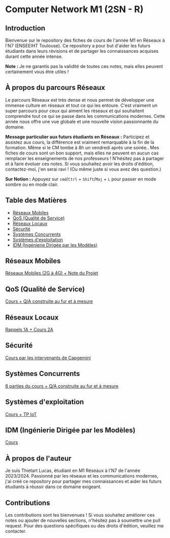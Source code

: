 # Computer Network M1 (2SN - R)

## Introduction

Bienvenue sur le repository des fiches de cours de l'année M1 en Réseaux à l'N7 (ENSEEIHT Toulouse). Ce repository a pour but d'aider les futurs étudiants dans leurs révisions et de partager les connaissances acquises durant cette année intense. 

**Note :** Je ne garantis pas la validité de toutes ces notes, mais elles peuvent certainement vous être utiles !

## À propos du parcours Réseaux

Le parcours Réseaux est très dense et nous permet de développer une immense culture en réseaux et tout ce qui les entoure. C'est vraiment un super parcours pour ceux qui aiment les réseaux et qui souhaitent comprendre tout ce qui se passe dans les communications modernes. Cette année nous offre une vue globale et une nouvelle vision passionnante du domaine.

**Message particulier aux futurs étudiants en Réseaux :**
Participez et assistez aux cours, la différence est vraiment remarquable à la fin de la formation. Même si le CM tombe à 8h un vendredi après une soirée.. Mes fiches de cours sont un bon support, mais elles ne peuvent en aucun cas remplacer les enseignements de nos professeurs ! N'hésitez pas à partager et à faire évoluer ces notes. Si vous souhaitez avoir les droits d'édition, contactez-moi, j'en serai ravi ! (Ou même juste si vous avez des question.)

**Sur Notion :** 
Appuyez sur `cmd`/`Ctrl` + `Shift`/`Maj` + `L` pour passer en mode sombre ou en mode clair.

## Table des Matières

- [Réseaux Mobiles](#réseaux-mobiles)
- [QoS (Qualité de Service)](#qos-qualité-de-service)
- [Réseaux Locaux](#réseaux-locaux)
- [Sécurité](#sécurité)
- [Systèmes Concurrents](#systèmes-concurrents)
- [Systèmes d'exploitation](#systèmes-dexploitation)
- [IDM (Ingénierie Dirigée par les Modèles)](#idm-ingénierie-dirigée-par-les-modèles)

## Réseaux Mobiles

[Réseaux Mobiles (2G à 4G) + Note du Projet](https://pineapple-bell-588.notion.site/R-seaux-Mobiles-709dbb0c135849e1b8518e1125588f39)

## QoS (Qualité de Service)

[Cours + Q/A construite au fur et à mesure](https://pineapple-bell-588.notion.site/QoS-ae8c8c40ae5848579e32a59e088ccaa3)

## Réseaux Locaux

[Rappels 1A + Cours 2A](https://pineapple-bell-588.notion.site/R-seaux-Mobiles-709dbb0c135849e1b8518e1125588f39)

## Sécurité

[Cours par les intervenants de Capgemini](https://pineapple-bell-588.notion.site/S-curit-7083f58422ec48c2a6b7a2c376b02ebb)

## Systèmes Concurrents

[6 parties du cours + Q/A construite au fur et à mesure](https://pineapple-bell-588.notion.site/Cours-Syst-mes-Concurrents-970103496d5444f7a23c7d4bb8e8ebbc)

## Systèmes d'exploitation

[Cours + TP IoT](https://pineapple-bell-588.notion.site/Syst-mes-d-exploitation-cours-359c4608ae22452d85a5162423b30565)

## IDM (Ingénierie Dirigée par les Modèles)

[Cours](https://pineapple-bell-588.notion.site/IDM-f9a1ac656c0543abaad41fdb7e1dce89?pvs=74)

## À propos de l'auteur

Je suis Thietart Lucas, étudiant en M1 Réseaux à l'N7 de l'année 2023/2024. Passionné par les réseaux et les communications modernes, j'ai créé ce repository pour partager mes connaissances et aider les futurs étudiants à réussir dans ce domaine exigeant.

## Contributions

Les contributions sont les bienvenues ! Si vous souhaitez améliorer ces notes ou ajouter de nouvelles sections, n'hésitez pas à soumettre une pull request. Pour des questions spécifiques ou des droits d'édition, veuillez me contacter.

